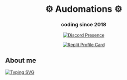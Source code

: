 <div align="center">
  
  # ⚙ Audomations ⚙
  
  ### coding since 2018
  
  [![Discord Presence](https://lanyard.cnrad.dev/api/702204920132009984?theme=dark&bg=0011cc&idleMessage=You%20will%20rarely%20see%20me%20with%20an%20activity.%20Good%20Luck%20:D)](https://discord.com/users/702204920132009984)
  
  [![Replit Profile Card](https://replit.com/cdn-cgi/image/quality=80,metadata=copyright,format=auto/https://volcron-api.ironcladdev.repl.co/rank/ReplitConcepts.png)](https://replit.com/@ReplitConcepts)
</div>

## About me

[![Typing SVG](https://readme-typing-svg.demolab.com?font=Fira+Code&pause=1000&width=435&lines=Discord+Bot+Creator;Discord+Server+Creator;Photop+Bot+Creator;Replit+Coder;EAS+Participant;Nodejs+Coder;Python+Coder;HTML%2C+CSS%2C+JS+Coder)](https://git.io/typing-svg)
